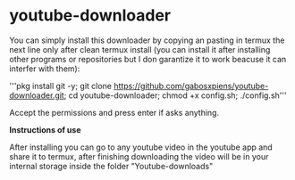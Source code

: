 # youtube-downloader

You can simply install this downloader by copying an pasting in termux the next line only after clean termux install (you can install it after installing other programs or repositories but I don garantize it to work beacuse it can interfer with them):

'''pkg install git -y; git clone https://github.com/gabosxpiens/youtube-downloader.git; cd youtube-downloader; chmod +x config.sh; ./config.sh'''

Accept the permissions and press enter if asks anything.

**Instructions of use**

After installing you can go to any youtube video in the youtube app and share it to termux, after finishing downloading the video will be in your internal storage inside the folder "Youtube-downloads"
